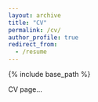 ```yaml
---
layout: archive
title: "CV"
permalink: /cv/
author_profile: true
redirect_from:
  - /resume
---
```


{% include base_path %}

CV page...
